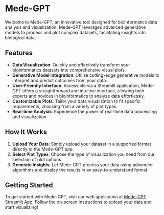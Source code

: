 # Mede-GPT

Welcome to Mede-GPT, an innovative tool designed for bioinformatics data analysis and visualization. Mede-GPT leverages advanced generative models to process and plot complex datasets, facilitating insights into biological data.

## Features

- **Data Visualization**: Quickly and effectively transform your bioinformatics datasets into comprehensive visual plots.
- **Generative Model Integration**: Utilize cutting-edge generative models to interpret and predict outcomes from your data.
- **User-Friendly Interface**: Accessible via a Streamlit application, Mede-GPT offers a straightforward and intuitive interface, allowing both experts and novices in bioinformatics to analyze data effortlessly.
- **Customizable Plots**: Tailor your data visualization to fit specific requirements, choosing from a variety of plot types.
- **Real-time Analysis**: Experience the power of real-time data processing and visualization.

## How It Works

1. **Upload Your Data**: Simply upload your dataset in a supported format directly to the Mede-GPT app.
2. **Select Plot Types**: Choose the type of visualization you need from our selection of plot options.
3. **Generate Insights**: Let Mede-GPT process your data using advanced algorithms and display the results in an easy-to-understand format.

## Getting Started

To get started with Mede-GPT, visit our web application at [Mede-GPT Streamlit App](https://mede-gpt.streamlit.app/). Follow the on-screen instructions to upload your data and start visualizing!

